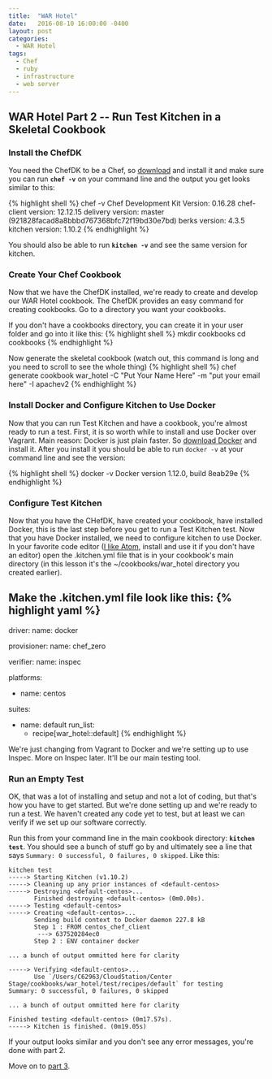```yaml
---
title:  "WAR Hotel"
date:   2016-08-10 16:00:00 -0400
layout: post
categories:
  - WAR Hotel
tags:
  - Chef
  - ruby
  - infrastructure
  - web server
---
```


## WAR Hotel Part 2 -- Run Test Kitchen in a Skeletal Cookbook

### Install the ChefDK

You need the ChefDK to be a Chef, so [download](https://downloads.chef.io/chef-dk/) and install it and make sure you can run __`chef -v`__ on your command line and the output you get looks similar to this:

{% highlight shell %}
chef -v
Chef Development Kit Version: 0.16.28
chef-client version: 12.12.15
delivery version: master (921828facad8a8bbbd767368bfc72f19bd30e7bd)
berks version: 4.3.5
kitchen version: 1.10.2
{% endhighlight %}

You should also be able to run __`kitchen -v`__ and see the same version for kitchen.

### Create Your Chef Cookbook

Now that we have the ChefDK installed, we're ready to create and develop our WAR Hotel cookbook.  The ChefDK provides an easy command for creating cookbooks. Go to a directory you want your cookbooks.

If you don't have a cookbooks directory, you can create it in your user folder and go into it like this:
{% highlight shell %}
mkdir cookbooks
cd cookbooks
{% endhighlight %}

Now generate the skeletal cookbook (watch out, this command is long and you need to scroll to see the whole thing)
{% highlight shell %}
chef generate cookbook war_hotel -C "Put Your Name Here" -m "put your email here" -I apachev2
{% endhighlight %}

### Install Docker and Configure Kitchen to Use Docker

Now that you can run Test Kitchen and have a cookbook, you're almost ready to run a test. First, it is so worth while to install and use Docker over Vagrant.  Main reason: Docker is just plain faster. So [download Docker](https://www.docker.com/products/docker) and install it. After you install it you should be able to run `docker -v` at your command line and see the version:

{% highlight shell %}
docker -v
Docker version 1.12.0, build 8eab29e
{% endhighlight %}

### Configure Test Kitchen

Now that you have the CHefDK, have created your cookbook, have installed Docker, this is the last step before you get to run a Test Kitchen test. Now that you have Docker installed, we need to configure kitchen to use Docker.  In your favorite code editor ([I like Atom](http://atom.io), install and use it if you don't have an editor) open the .kitchen.yml file that is in your cookbook's main directory (in this lesson it's the ~/cookbooks/war_hotel directory you created earlier).

Make the .kitchen.yml file look like this:
{% highlight yaml %}
---
driver:
  name: docker

provisioner:
  name: chef_zero

verifier:
  name: inspec

platforms:
  - name: centos

suites:
  - name: default
    run_list:
      - recipe[war_hotel::default]
{% endhighlight %}

We're just changing from Vagrant to Docker and we're setting up to use Inspec. More on Inspec later. It'll be our main testing tool.

### Run an Empty Test

OK, that was a lot of installing and setup and not a lot of coding, but that's how you have to get started.  But we're done setting up and we're ready to run a test.  We haven't created any code yet to test, but at least we can verify if we set up our software correctly.

Run this from your command line in the main cookbook directory: __`kitchen test`__. You should see a bunch of stuff go by and ultimately see a line that says `Summary: 0 successful, 0 failures, 0 skipped`. Like this:

```
kitchen test
-----> Starting Kitchen (v1.10.2)
-----> Cleaning up any prior instances of <default-centos>
-----> Destroying <default-centos>...
       Finished destroying <default-centos> (0m0.00s).
-----> Testing <default-centos>
-----> Creating <default-centos>...
       Sending build context to Docker daemon 227.8 kB
       Step 1 : FROM centos_chef_client
        ---> 637520284ec0
       Step 2 : ENV container docker

... a bunch of output ommitted here for clarity

-----> Verifying <default-centos>...
       Use `/Users/C62963/CloudStation/Center Stage/cookbooks/war_hotel/test/recipes/default` for testing
Summary: 0 successful, 0 failures, 0 skipped

... a bunch of output ommitted here for clarity

Finished testing <default-centos> (0m17.57s).
-----> Kitchen is finished. (0m19.05s)       
```

If your output looks similar and you don't see any error messages, you're done with part 2.

Move on to [part 3](/war-hotel/war-hotel-part3).
